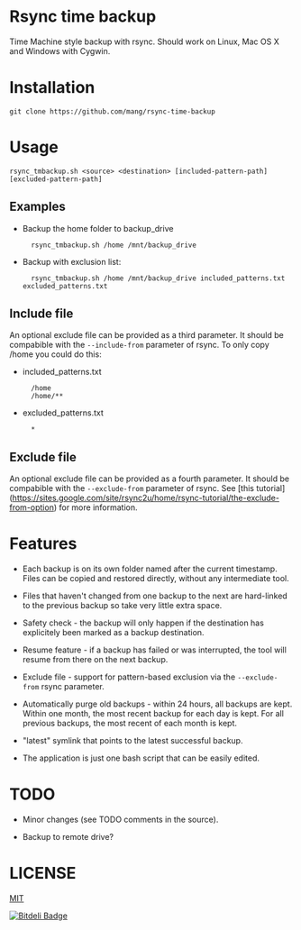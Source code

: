 # Rsync time backup

Time Machine style backup with rsync. Should work on Linux, Mac OS X and Windows with Cygwin.

# Installation

	git clone https://github.com/mang/rsync-time-backup

# Usage

	rsync_tmbackup.sh <source> <destination> [included-pattern-path] [excluded-pattern-path]

## Examples
	
* Backup the home folder to backup_drive
	
		rsync_tmbackup.sh /home /mnt/backup_drive  

* Backup with exclusion list:
	
		rsync_tmbackup.sh /home /mnt/backup_drive included_patterns.txt excluded_patterns.txt
	
## Include file

An optional exclude file can be provided as a third parameter. It should be compabible with the `--include-from` parameter of rsync. To only copy /home you could do this:

* included_patterns.txt

		/home
		/home/**

* excluded_patterns.txt

		*

## Exclude file

An optional exclude file can be provided as a fourth parameter. It should be compabible with the `--exclude-from` parameter of rsync. See [this tutorial] (https://sites.google.com/site/rsync2u/home/rsync-tutorial/the-exclude-from-option) for more information.

# Features

* Each backup is on its own folder named after the current timestamp. Files can be copied and restored directly, without any intermediate tool.

* Files that haven't changed from one backup to the next are hard-linked to the previous backup so take very little extra space.

* Safety check - the backup will only happen if the destination has explicitely been marked as a backup destination.

* Resume feature - if a backup has failed or was interrupted, the tool will resume from there on the next backup.

* Exclude file - support for pattern-based exclusion via the `--exclude-from` rsync parameter.

* Automatically purge old backups - within 24 hours, all backups are kept. Within one month, the most recent backup for each day is kept. For all previous backups, the most recent of each month is kept.

* "latest" symlink that points to the latest successful backup.

* The application is just one bash script that can be easily edited.

# TODO

* Minor changes (see TODO comments in the source).

* Backup to remote drive?

# LICENSE

[MIT](http://opensource.org/licenses/MIT)

[![Bitdeli Badge](https://d2weczhvl823v0.cloudfront.net/laurent22/rsync-time-backup/trend.png)](https://bitdeli.com/free "Bitdeli Badge")
